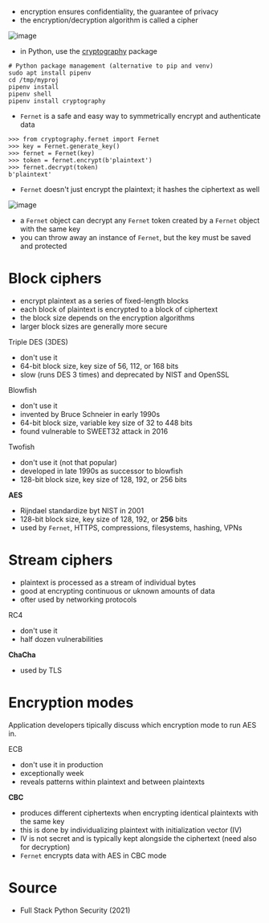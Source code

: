 * encryption ensures confidentiality, the guarantee of privacy
* the encryption/decryption algorithm is called a cipher

![image](https://user-images.githubusercontent.com/1047259/177801568-f230e8b8-7858-482e-8291-a9b05a25c0f9.png)

* in Python, use the [cryptography](https://cryptography.io) package

```
# Python package management (alternative to pip and venv)
sudo apt install pipenv
cd /tmp/myproj
pipenv install
pipenv shell
pipenv install cryptography
```

* `Fernet` is a safe and easy way to symmetrically encrypt and authenticate data

```
>>> from cryptography.fernet import Fernet
>>> key = Fernet.generate_key()
>>> fernet = Fernet(key)
>>> token = fernet.encrypt(b'plaintext')
>>> fernet.decrypt(token)
b'plaintext'
```

* `Fernet` doesn't just encrypt the plaintext; it hashes the ciphertext as well

![image](https://user-images.githubusercontent.com/1047259/177803130-404c4f02-7297-4a0a-aa74-57b782befffd.png)

* a `Fernet` object can decrypt any `Fernet` token created by a `Fernet` object with the same key
* you can throw away an instance of `Fernet`, but the key must be saved and protected

# Block ciphers

* encrypt plaintext as a series of fixed-length blocks
* each block of plaintext is encrypted to a block of ciphertext
* the block size depends on the encryption algorithms
* larger block sizes are generally more secure

Triple DES (3DES)

* don't use it
* 64-bit block size, key size of 56, 112, or 168 bits
* slow (runs DES 3 times) and deprecated by NIST and OpenSSL

Blowfish

* don't use it
* invented by Bruce Schneier in early 1990s
* 64-bit block size, variable key size of 32 to 448 bits
* found vulnerable to SWEET32 attack in 2016

Twofish

* don't use it (not that popular)
* developed in late 1990s as successor to blowfish
* 128-bit block size, key size of 128, 192, or 256 bits

**AES**

* Rijndael standardize byt NIST in 2001
* 128-bit block size, key size of 128, 192, or **256** bits
* used by `Fernet`, HTTPS, compressions, filesystems, hashing, VPNs

# Stream ciphers

* plaintext is processed as a stream of individual bytes
* good at encrypting continuous or uknown amounts of data
* ofter used by networking protocols

RC4

* don't use it
* half dozen vulnerabilities

**ChaCha**

* used by TLS

# Encryption modes

Application developers tipically discuss which encryption mode to run AES in.

ECB

* don't use it in production
* exceptionally week
* reveals patterns within plaintext and between plaintexts

**CBC**

* produces different ciphertexts when encrypting identical plaintexts with the same key
* this is done by individualizing plaintext with initialization vector (IV)
* IV is not secret and is typically kept alongside the ciphertext (need also for decryption)
* `Fernet` encrypts data with AES in CBC mode

# Source

* Full Stack Python Security (2021)
